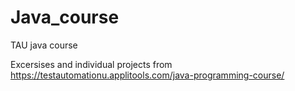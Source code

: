 # Java_course
TAU java course

Excersises and individual projects from 
https://testautomationu.applitools.com/java-programming-course/
